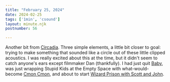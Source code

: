 ```yaml
---
title: "February 25, 2024"
date: 2024-02-25
tags: ['1min', 'csound']
layout: minute.njk
postnumber: 56

---
```


Another bit from [Circadia](https://www.youtube.com/watch?v=qbEthtMXC3c). Three simple elements, a little bit closer to goal: trying to make something that sounded like a circle out of these little clipped acoustics. I was really excited about this at the time, but it didn't seem to catch anyone's ears except filmmaker Dan (thankfully). I had just quit [Baby](https://listenfastermusic.bandcamp.com/album/the-prisoner-wanted-to-wrestle), was just wrapping Stupid Kids at the Empty Space with what-would-become [Cmon Cmon](https://cmoncmon.bandcamp.com/album/cmon-cmon), and about to start [Wizard Prison with Scott and John](https://wizardprison.bandcamp.com/).  